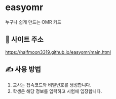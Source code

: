 # easyomr
누구나 쉽게 만드는 OMR 카드
## 🔗 사이트 주소
https://halfmoon3319.github.io/easyomr/main.html

## ✍ 사용 방법
1. 교사는 접속코드와 비밀번호를 생성합니다.
2. 학생은 해당 정보를 입력하고 시험에 입장합니다.
